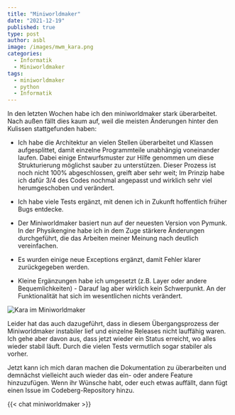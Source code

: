 ```yaml
---
title: "Miniworldmaker"
date: "2021-12-19"
published: true
type: post
author: asbl
image: /images/mwm_kara.png
categories:
  - Informatik
  - Miniworldmaker
tags:
  - miniworldmaker
  - python
  - Informatik
---
```


In den letzten Wochen habe ich den miniworldmaker stark überarbeitet. Nach außen fällt dies kaum auf, weil die meisten Änderungen hinter den Kulissen stattgefunden haben:

  * Ich habe die Architektur an vielen Stellen überarbeitet und Klassen aufgesplittet, damit einzelne Programmteile unabhängig voneinander laufen. Dabei einige Entwurfsmuster zur Hilfe genommen um diese Strukturierung möglichst sauber zu unterstützen. Dieser Prozess ist noch nicht 100% abgeschlossen, greift aber sehr weit; Im Prinzip habe ich dafür 3/4 des Codes nochmal angepasst und wirklich sehr viel herumgeschoben und verändert.

  * Ich habe viele Tests ergänzt, mit denen ich in Zukunft hoffentlich früher Bugs entdecke.

  * Der Miniworldmaker basiert nun auf der neuesten Version von Pymunk. In der Physikengine habe ich in dem Zuge stärkere Änderungen durchgeführt, die das Arbeiten meiner Meinung nach deutlich vereinfachen.

  * Es wurden einige neue Exceptions ergänzt, damit Fehler klarer zurückgegeben werden.

  * Kleine Ergänzungen habe ich umgesetzt (z.B.  Layer oder andere Bequemlichkeiten) - Darauf lag aber wirklich kein Schwerpunkt. An der Funktionalität hat sich im wesentlichen nichts verändert.

![Kara im Miniworldmaker](/images/mwm_kara.png)

Leider hat das auch dazugeführt, dass in diesem Übergangsprozess der Miniworldmaker instabiler lief und einzelne Releases nicht lauffähig waren. Ich gehe aber davon aus, dass jetzt wieder ein Status erreicht, wo alles wieder stabil läuft. Durch die vielen Tests vermutlich sogar stabiler als vorher.

Jetzt kann ich mich daran machen die Dokumentation zu überarbeiten und demnächst vielleicht auch wieder das ein- oder andere Feature hinzuzufügen. Wenn ihr Wünsche habt, oder euch etwas auffällt, dann fügt einen Issue im Codeberg-Repository hinzu.

{{< chat miniworldmaker >}}